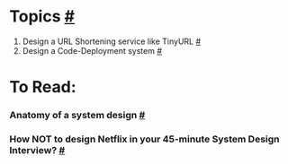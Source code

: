 # Topics [#](https://www.educative.io/courses/grokking-the-system-design-interview)

1. Design a URL Shortening service like TinyURL [#](https://www.educative.io/courses/grokking-the-system-design-interview/m2ygV4E81AR)
2. Design a Code-Deployment system [#](https://www.youtube.com/watch?v=q0KGYwNbf-0)

# To Read:

### Anatomy of a system design [#](https://hackernoon.com/anatomy-of-a-system-design-interview-4cb57d75a53f)
### How NOT to design Netflix in your 45-minute System Design Interview? [#](https://hackernoon.com/how-not-to-design-netflix-in-your-45-minute-system-design-interview-64953391a054)
